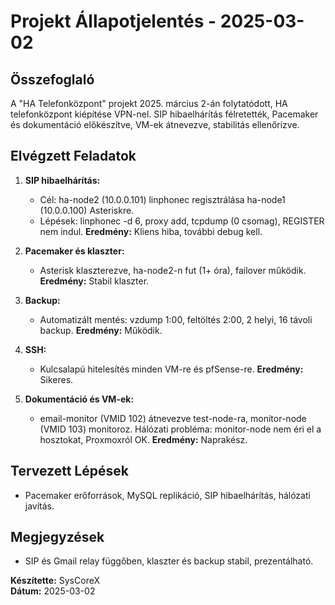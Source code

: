 ﻿# Projekt Állapotjelentés - 2025-03-02

## Összefoglaló
A "HA Telefonközpont" projekt 2025. március 2-án folytatódott, HA telefonközpont kiépítése VPN-nel. SIP hibaelhárítás félretették, Pacemaker és dokumentáció előkészítve, VM-ek átnevezve, stabilitás ellenőrizve.

## Elvégzett Feladatok
1. **SIP hibaelhárítás:**
   - Cél: ha-node2 (10.0.0.101) linphonec regisztrálása ha-node1 (10.0.0.100) Asteriskre.
   - Lépések: linphonec -d 6, proxy add, tcpdump (0 csomag), REGISTER nem indul. **Eredmény:** Kliens hiba, további debug kell.

2. **Pacemaker és klaszter:**
   - Asterisk klaszterezve, ha-node2-n fut (1+ óra), failover működik. **Eredmény:** Stabil klaszter.

3. **Backup:**
   - Automatizált mentés: vzdump 1:00, feltöltés 2:00, 2 helyi, 16 távoli backup. **Eredmény:** Működik.

4. **SSH:**
   - Kulcsalapú hitelesítés minden VM-re és pfSense-re. **Eredmény:** Sikeres.

5. **Dokumentáció és VM-ek:**
   - email-monitor (VMID 102) átnevezve test-node-ra, monitor-node (VMID 103) monitoroz. Hálózati probléma: monitor-node nem éri el a hosztokat, Proxmoxról OK. **Eredmény:** Naprakész.

## Tervezett Lépések
- Pacemaker erőforrások, MySQL replikáció, SIP hibaelhárítás, hálózati javítás.

## Megjegyzések
- SIP és Gmail relay függőben, klaszter és backup stabil, prezentálható.

**Készítette:** SysCoreX  
**Dátum:** 2025-03-02